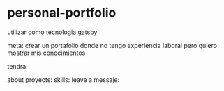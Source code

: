 # personal-portfolio

utilizar como tecnologia gatsby

meta: 
crear un portafolio donde no tengo experiencia laboral pero quiero mostrar mis conocimientos 

tendra:

about
proyects:
skills:
leave a messaje:


